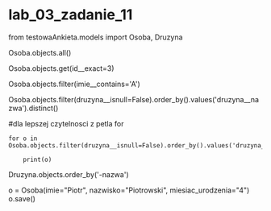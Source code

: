 # lab_03_zadanie_11

from testowaAnkieta.models import Osoba, Druzyna

Osoba.objects.all()

Osoba.objects.get(id__exact=3)

Osoba.objects.filter(imie__contains='A')

Osoba.objects.filter(druzyna__isnull=False).order_by().values('druzyna__nazwa').distinct()

#dla lepszej czytelnosci z petla for

    for o in Osoba.objects.filter(druzyna__isnull=False).order_by().values('druzyna__nazwa').distinct():

        print(o)

Druzyna.objects.order_by('-nazwa')

o = Osoba(imie="Piotr", nazwisko="Piotrowski", miesiac_urodzenia="4")
o.save()
